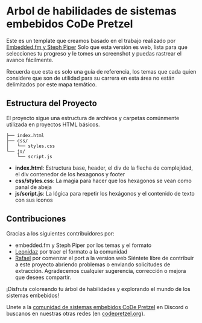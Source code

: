 # Arbol de habilidades de sistemas embebidos CoDe Pretzel

Este es un template que creamos basado en el trabajo realizado por [Embedded.fm y Steph Piper](https://static1.squarespace.com/static/50834ba9c4aa1a31c651078b/t/6468c3f50bc10855c29b68da/1684587510417/Embedded_Systems_Skill_Tree_v2.pdf)
Solo que esta versión es web, lista para que selecciones tu progreso y le tomes un screenshot y puedas rastrear el avance fácilmente.

Recuerda que esta es solo una guía de referencia, los temas que cada quien considere que son de utilidad para su carrera en esta área no están delimitados por este mapa temático.

## Estructura del Proyecto

El proyecto sigue una estructura de archivos y carpetas comúnmente utilizada en proyectos HTML básicos.

```
├── index.html
├── css/
│   └── styles.css
└── js/
    └── script.js
```

- **index.html**: Estructura base, header, el div de la flecha de complejidad, el div contenedor de los hexagonos y footer
- **css/styles.css**: La magia para hacer que los hexagonos se vean como panal de abeja
- **js/script.js**: La lógica para repetir los hexágonos y el contenido de texto con sus iconos


## Contribuciones
Gracias a los siguientes contribuidores por:
- embedded.fm y Steph Piper por los temas y el formato
- [Leonidaz](https://github.com/orgs/CoDePretzel/people/HerLeonidaz) por traer el formato a la comunidad
- [Rafael](https://www.linkedin.com/in/rafaelkarosuo/) por comenzar el port a la version web
Siéntete libre de contribuir a este proyecto abriendo problemas o enviando solicitudes de extracción. Agradecemos cualquier sugerencia, corrección o mejora que desees compartir.

¡Disfruta coloreando tu árbol de habilidades y explorando el mundo de los sistemas embebidos!

Unete a la [comunidad de sistemas embebidos CoDe Pretzel](https://discord.gg/K33P2d3amW) en Discord o buscanos en nuestras otras redes (en [codepretzel.org](https://codepretzel.org/)).
